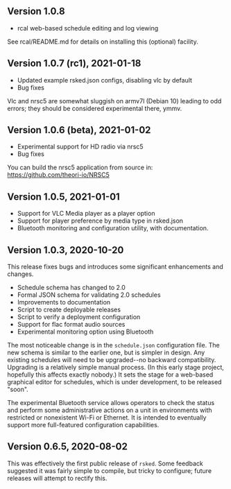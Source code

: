 ## Version 1.0.8

- rcal web-based schedule editing and log viewing

See rcal/README.md for details on installing this (optional) facility.

## Version 1.0.7 (rc1), 2021-01-18

- Updated example rsked.json configs, disabling vlc by default
- Bug fixes

Vlc and nrsc5 are somewhat sluggish on armv7l (Debian 10) leading
to odd errors; they should be considered experimental there, ymmv.

## Version 1.0.6 (beta), 2021-01-02

- Experimental support for HD radio via nrsc5
- Bug fixes

You can build the nrsc5 application from source in:
https://github.com/theori-io/NRSC5

## Version 1.0.5, 2021-01-01

- Support for VLC Media player as a player option
- Support for player preference by media type in rsked.json
- Bluetooth monitoring and configuration utility, with documentation.

## Version 1.0.3,  2020-10-20

This release fixes bugs and introduces some significant enhancements
and changes.

- Schedule schema has changed to 2.0
- Formal JSON schema for validating 2.0 schedules
- Improvements to documentation
- Script to create deployable releases
- Script to verify a deployment configuration
- Support for flac format audio sources
- Experimental monitoring option using Bluetooth

The most noticeable change is in the `schedule.json` configuration
file.  The new schema is similar to the earlier one, but is simpler in
design.  Any existing schedules will need to be upgraded--no backward
compatibility.  Upgrading is a relatively simple manual process.  (In
this early stage project, hopefully this affects exactly nobody.)  It
sets the stage for a web-based graphical editor for schedules, which
is under development, to be released "soon".

The experimental Bluetooth service allows operators to check the
status and perform some administrative actions on a unit in
environments with restricted or nonexistent Wi-Fi or Ethernet. It is
intended to eventually support more full-featured configuration
capabilities.


## Version 0.6.5,  2020-08-02

This was effectively the first public release of `rsked`.
Some feedback suggested it was fairly simple to compile, but tricky
to configure; future releases will attempt to rectify this.

